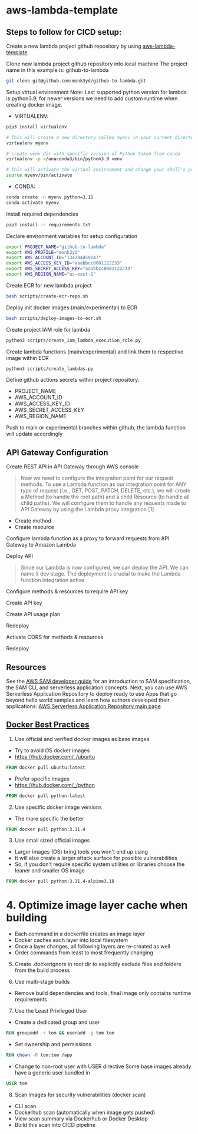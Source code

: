 # aws-lambda-template

## Steps to follow for CICD setup:

Create a new lambda project github repository by using [aws-lambda-template](https://github.com/monk3yd/aws-lambda-template)

Clone new lambda project github repository into local machine 
The project name in this example is: github-to-lambda
```bash
git clone git@github.com:monk3yd/github-to-lambda.git
```

Setup virtual environment
Note: Last supported python version for lambda is python3.9, for newer versions we need to add custom runtime when creating docker image.

- VIRTUALENV:
```bash
pip3 install virtualenv

# This will create a new directory called myenv in your current directory, which contains a new Python environment.
virtualenv myenv

# create venv dir with specific version of Python taken from conda
virtualenv -p ~/anaconda3/bin/python3.9 venv

# This will activate the virtual environment and change your shell's prompt to indicate that you're using the new environment.
source myenv/bin/activate 
```

- CONDA:
```bash
conda create -n myenv python=3.11
conda activate myenv
```

Install required dependencies
```bash
pip3 install -r requirements.txt
```

Declare environment variables for setup configuration
```bash
export PROJECT_NAME="github-to-lambda"
export AWS_PROFILE="monk3yd"
export AWS_ACCOUNT_ID="134284459147"
export AWS_ACCESS_KEY_ID="aaabbcc0001122233"
export AWS_SECRET_ACCESS_KEY="aaabbcc0001122233"
export AWS_REGION_NAME="us-east-1"
```

Create ECR for new lambda project
```bash
bash scripts/create-ecr-repo.sh
```

Deploy init docker images (main/experimental) to ECR
```bash
bash scripts/deploy-images-to-ecr.sh
```

Create project IAM role for lambda
```bash
python3 scripts/create_iam_lambda_execution_role.py
```

Create lambda functions (main/experimental) and link them to respective image within ECR
```bash
python3 scripts/create_lambdas.py
```

Define github actions secrets within project repository:
  - PROJECT_NAME
  - AWS_ACCOUNT_ID
  - AWS_ACCESS_KEY_ID
  - AWS_SECRET_ACCESS_KEY
  - AWS_REGION_NAME

Push to main or experimental branches within github, the lambda function will update accordingly

## API Gateway Configuration

Create REST API in API Gateway through AWS console
> Now we need to configure the integration point for our request methods. To use a Lambda function as our integration point for ANY type of request (i.e., GET, POST, PATCH, DELETE, etc.), we will create a Method (to handle the root path) and a child Resource (to handle all child paths). We will configure them to handle any requests made to API Gateway by using the Lambda proxy integration [1].
  - Create method
  - Create resource

Configure lambda function as a proxy to forward requests from API Gateway to Amazon Lambda

Deploy API
> Since our Lambda is now configured, we can deploy the API. We can name it dev stage. The deployment is crucial to make the Lambda function integration active.

Configure methods & resources to require API key

Create API key

Create API usage plan

Redeploy

Activate CORS for methods & resources

Redeploy

## Resources
See the [AWS SAM developer guide](https://docs.aws.amazon.com/serverless-application-model/latest/developerguide/what-is-sam.html) for an introduction to SAM specification, the SAM CLI, and serverless application concepts.
Next, you can use AWS Serverless Application Repository to deploy ready to use Apps that go beyond hello world samples and learn how authors developed their applications: [AWS Serverless Application Repository main page](https://aws.amazon.com/serverless/serverlessrepo/)


## [Docker Best Practices](https://www.youtube.com/watch?v=8vXoMqWgbQQ&list=WL&index=69)

1. Use official and verified docker images as base images
- Try to avoid OS docker images
- https://hub.docker.com/_/ubuntu
```Dockerfile
FROM docker pull ubuntu:latest
```

- Prefer specific images
- https://hub.docker.com/_/python
```Dockerfile
FROM docker pull python:latest
```

2. Use specific docker image versions 
- The more specific the better
```Dockerfile
FROM docker pull python:3.11.4
```

3. Use small sized official images
- Larger images (OS) bring tools you won't end up using
- It will also create a larger attack surface for possible vulnerabilities
- So, if you don't require specific system utilities or libraries choose
the leaner and smaller OS image
```Dockerfile
FROM docker pull python:3.11.4-alpine3.18
```

# 4. Optimize image layer cache when building
- Each command in a dockerfile creates an image layer
- Docker caches each layer into local filesystem
- Once a layer changes, all following layers are re-created as well
- Order commands from least to most frequently changing

5. Create .dockerignore in root dir to explicitly exclude 
files and folders from the build process

6. Use multi-stage builds
- Remove build dependencies and tools, final image only contains
runtime requirements

7. Use the Least Privileged User 
- Create a dedicated group and user
```Dockerfile
RUN groupadd -r tom && useradd -g tom tom
```

- Set ownership and permissions
```Dockerfile
RUN chown -R tom:tom /app
```

- Change to non-root user with USER directive
Some base images already have a generic user bundled in
```Dockerfile
USER tom
```

8. Scan images for security vulnerabilities (docker scan)
- CLI scan
- Dockerhub scan (automatically when image gets pushed)
- View scan summary via Dockerhub or Docker Desktop
- Build this scan into CICD pipeline

